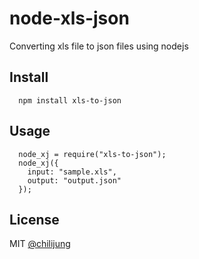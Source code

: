 # node-xls-json

Converting xls file to json files using nodejs

## Install

```
  npm install xls-to-json
```

## Usage

```
  node_xj = require("xls-to-json");
  node_xj({
    input: "sample.xls", 
    output: "output.json"
  });
```

## License

MIT [@chilijung](http://github.com/chilijung)

